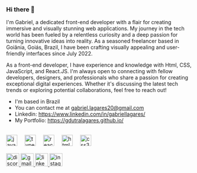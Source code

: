 ### Hi there 👋
I'm Gabriel, a dedicated front-end developer with a flair for creating immersive and visually stunning web applications. My journey in the tech world has been fueled by a relentless curiosity and a deep passion for turning innovative ideas into reality. As a seasoned freelancer based in Goiânia, Goiás, Brazil, I have been crafting visually appealing and user-friendly interfaces since July 2022.

As a front-end developer, I have experience and knowledge with Html, CSS, JavaScript, and React.JS. I'm always open to connecting with fellow developers, designers, and professionals who share a passion for creating exceptional digital experiences. Whether it's discussing the latest tech trends or exploring potential collaborations, feel free to reach out!

* I'm based in Brazil
* You can contact me at gabriel.lagares20@gmail.com
* Linkedin: https://www.linkedin.com/in/gabriellagares/
* My Portfolio: https://gdutralagares.github.io/

<br>
<div align="left">
  <img src="https://cdn.jsdelivr.net/gh/devicons/devicon/icons/javascript/javascript-original.svg" height="30" alt="javascript logo"  />
  <img width="12" />
  <img src="https://cdn.jsdelivr.net/gh/devicons/devicon/icons/typescript/typescript-original.svg" height="30" alt="typescript logo"  />
  <img width="12" />
  <img src="https://cdn.jsdelivr.net/gh/devicons/devicon/icons/react/react-original.svg" height="30" alt="react logo"  />
  <img width="12" />
  <img src="https://cdn.jsdelivr.net/gh/devicons/devicon/icons/html5/html5-original.svg" height="30" alt="html5 logo"  />
  <img width="12" />
  <img src="https://cdn.jsdelivr.net/gh/devicons/devicon/icons/css3/css3-original.svg" height="30" alt="css3 logo"  />
</div>
<br>

<div align="left">
      <a href="https://discord.com/channels/@gabriel.lagares8395" target="_blank">
    <img src="https://img.shields.io/static/v1?message=Discord&logo=discord&label=&color=7289DA&logoColor=white&labelColor=&style=for-the-badge" height="35" alt="discord logo"  />
  </a>
  <a href="gabriel.lagares20@gmail.com" target="_blank">
    <img src="https://img.shields.io/static/v1?message=Gmail&logo=gmail&label=&color=D14836&logoColor=white&labelColor=&style=for-the-badge" height="35" alt="gmail logo"  />
  </a>
  <a href="https://www.linkedin.com/in/gabriellagares/" target="_blank">
    <img src="https://img.shields.io/static/v1?message=LinkedIn&logo=linkedin&label=&color=0077B5&logoColor=white&labelColor=&style=for-the-badge" height="35" alt="linkedin logo"  />
  </a>
    <a href="www.instagram.com/gabriel.lagares/" target="_blank">
    <img src="https://img.shields.io/static/v1?message=Instagram&logo=instagram&label=&color=E4405F&logoColor=white&labelColor=&style=for-the-badge" height="35" alt="instagram logo"  />
  </a>
</div>


###

<!--
<div align="center">
  <img src="https://github-readme-stats.vercel.app/api/top-langs?username=gdutralagares&locale=en&hide_title=false&layout=compact&card_width=320&langs_count=5&theme=dracula&hide_border=false" height="150" alt="languages graph"  />
</div>
-->

